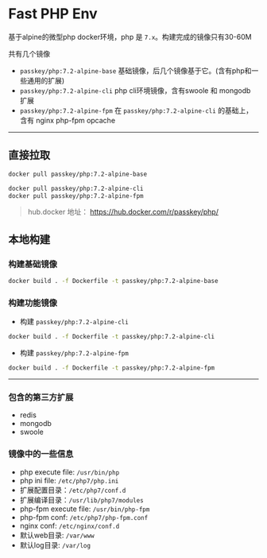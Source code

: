 # Fast PHP Env

基于alpine的微型php docker环境，php 是 `7.x`。构建完成的镜像只有30-60M

共有几个镜像

- `passkey/php:7.2-alpine-base` 基础镜像，后几个镜像基于它。(含有php和一些通用的扩展)
- `passkey/php:7.2-alpine-cli` php cli环境镜像，含有swoole 和 mongodb 扩展
- `passkey/php:7.2-alpine-fpm` 在 `passkey/php:7.2-alpine-cli` 的基础上，含有 nginx php-fpm opcache

---
## 直接拉取

```bash
docker pull passkey/php:7.2-alpine-base
```

```bash
docker pull passkey/php:7.2-alpine-cli
docker pull passkey/php:7.2-alpine-fpm
```

> hub.docker 地址： https://hub.docker.com/r/passkey/php/

## 本地构建

### 构建基础镜像

```bash
docker build . -f Dockerfile -t passkey/php:7.2-alpine-base
```

### 构建功能镜像

- 构建 `passkey/php:7.2-alpine-cli`

```bash
docker build . -f Dockerfile -t passkey/php:7.2-alpine-cli
```

- 构建 `passkey/php:7.2-alpine-fpm`

```bash
docker build . -f Dockerfile -t passkey/php:7.2-alpine-fpm
```

---

### 包含的第三方扩展

- redis
- mongodb
- swoole


### 镜像中的一些信息

- php execute file: `/usr/bin/php`
- php ini file: `/etc/php7/php.ini`
- 扩展配置目录：`/etc/php7/conf.d`
- 扩展编译目录：`/usr/lib/php7/modules`
- php-fpm execute file: `/usr/bin/php-fpm`
- php-fpm conf: `/etc/php7/php-fpm.conf`
- nginx conf: `/etc/nginx/conf.d`
- 默认web目录: `/var/www`
- 默认log目录: `/var/log`
